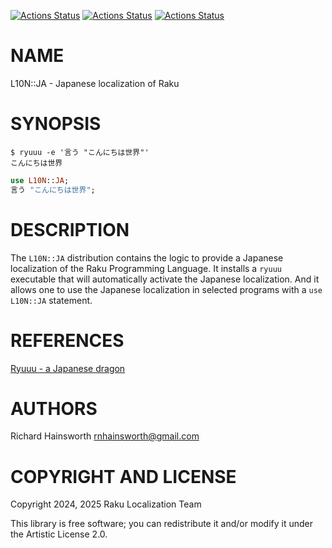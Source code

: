 [![Actions Status](https://github.com/Raku-L10N/JA/actions/workflows/linux.yml/badge.svg)](https://github.com/Raku-L10N/JA/actions) [![Actions Status](https://github.com/Raku-L10N/JA/actions/workflows/macos.yml/badge.svg)](https://github.com/Raku-L10N/JA/actions) [![Actions Status](https://github.com/Raku-L10N/JA/actions/workflows/windows.yml/badge.svg)](https://github.com/Raku-L10N/JA/actions)

NAME
====

L10N::JA - Japanese localization of Raku

SYNOPSIS
========

    $ ryuuu -e '言う "こんにちは世界"'
    こんにちは世界

```raku
use L10N::JA;
言う "こんにちは世界";
```

DESCRIPTION
===========

The `L10N::JA` distribution contains the logic to provide a Japanese localization of the Raku Programming Language. It installs a `ryuuu` executable that will automatically activate the Japanese localization. And it allows one to use the Japanese localization in selected programs with a `use L10N::JA` statement.

REFERENCES
==========

[Ryuuu - a Japanese dragon](https://dev.to/finanalyst/ryuu-a-japanese-dragon-2e7m)

AUTHORS
=======

Richard Hainsworth <rnhainsworth@gmail.com>

COPYRIGHT AND LICENSE
=====================

Copyright 2024, 2025 Raku Localization Team

This library is free software; you can redistribute it and/or modify it under the Artistic License 2.0.


